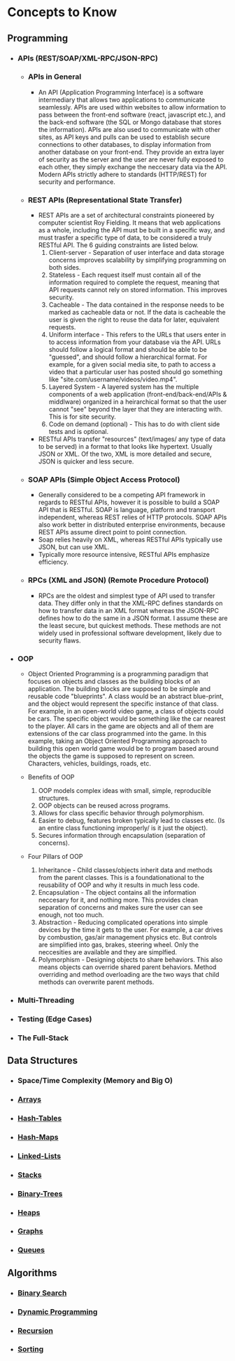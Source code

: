 # Concepts to Know

## Programming
- ### APIs (REST/SOAP/XML-RPC/JSON-RPC)
    - ### APIs in General
        - An API (Application Programming Interface) is a software intermediary that allows two applications to communicate seamlessly. APIs are used within websites to allow information to pass between the front-end software (react, javascript etc.), and the back-end software (the SQL or Mongo database that stores the information). APIs are also used to communicate with other sites, as API keys and pulls can be used to establish secure connections to other databases, to display information from another database on your front-end. They provide an extra layer of security as the server and the user are never fully exposed to each other, they simply exchange the neccesary data via the API. Modern APIs strictly adhere to standards (HTTP/REST) for security and performance.
    
    - ### REST APIs (Representational State Transfer)
        - REST APIs are a set of architectural constraints pioneered by computer scientist Roy Fielding. It means that web applications as a whole, including the API must be built in a specific way, and must trasfer a specific type of data, to be considered a truly RESTful API. The 6 guiding constraints are listed below.
            1. Client-server - Separation of user interface and data storage concerns improves scalability by simplifying programming on both sides.
            2. Stateless - Each request itself must contain all of the information required to complete the request, meaning that API requests cannot rely on stored information. This improves security.
            3. Cacheable - The data contained in the response needs to be marked as cacheable data or not. If the data is cacheable the user is given the right to reuse the data for later, equivalent requests.
            4. Uniform interface - This refers to the URLs that users enter in to access information from your database via the API. URLs should follow a logical format and should be able to be "guessed", and should follow a hierarchical format. For example, for a given social media site, to path to access a video that a particular user has posted should go something like "site.com/username/videos/video.mp4".
            5. Layered System - A layered system has the multiple components of a web application (front-end/back-end/APIs & middlware) organized in a heirarchical format so that the user cannot "see" beyond the layer that they are interacting with. This is for site security.
            6. Code on demand (optional) - This has to do with client side tests and is optional.
        - RESTful APIs transfer "resources" (text/images/ any type of data to be served) in a format to that looks like hypertext. Usually JSON or XML. Of the two, XML is more detailed and secure, JSON is quicker and less secure.

    - ### SOAP APIs (Simple Object Access Protocol)
        - Generally considered to be a competing API framework in regards to RESTful APIs, however it is possible to build a SOAP API that is RESTful. SOAP is language, platform and transport independent, whereas REST relies of HTTP protocols. SOAP APIs also work better in distributed enterprise environments, because REST APIs assume direct point to point connection.
        - Soap relies heavily on XML, whereas RESTful APIs typically use JSON, but can use XML.
        - Typically more resource intensive, RESTful APIs emphasize efficiency. 

    - ### RPCs (XML and JSON) (Remote Procedure Protocol)
        - RPCs are the oldest and simplest type of API used to transfer data. They differ only in that the XML-RPC defines standards on how to transfer data in an XML format whereas the JSON-RPC defines how to do the same in a JSON format. I assume these are the least secure, but quickest methods. These methods are not widely used in professional software development, likely due to security flaws.

- ### OOP
    - Object Oriented Programming is a programming paradigm that focuses on objects and classes as the building blocks of an application. The building blocks are supposed to be simple and reusable code "blueprints". A class would be an abstract blue-print, and the object would represent the specific instance of that class. For example, in an open-world video game, a class of objects could be cars. The specific object would be something like the car nearest to the player. All cars in the game are objects and all of them are extensions of the car class programmed into the game. In this example, taking an Object Oriented Programming approach to building this open world game would be to program based around the objects the game is supposed to represent on screen. Characters, vehicles, buildings, roads, etc. 

    - Benefits of OOP
        1. OOP models complex ideas with small, simple, reproducible structures.
        2. OOP objects can be reused across programs.
        3. Allows for class specific behavior through polymorphism.
        4. Easier to debug, features broken typically lead to classes etc. (Is an entire class functioning improperly/ is it just the object).
        5. Secures information through encapsulation (separation of concerns).

    - Four Pillars of OOP
        1. Inheritance - Child classes/objects inherit data and methods from the parent classes. This is a foundationational to the reusability of OOP and why it results in much less code.
        2. Encapsulation - The object contains all the information neccesary for it, and nothing more. This provides clean separation of concerns and makes sure the user can see enough, not too much.
        3. Abstraction - Reducing complicated operations into simple devices by the time it gets to the user. For example, a car drives by combustion, gas/air management physics etc. But controls are simplified into gas, brakes, steering wheel. Only the neccesities are available and they are simplfied.
        4. Polymorphism - Designing objects to share behaviors. This also means objects can override shared parent behaviors. Method overriding and method overloading are the two ways that child methods can overwrite parent methods.

- ### Multi-Threading
- ### Testing (Edge Cases)
- ### The Full-Stack

## Data Structures
- ### Space/Time Complexity (Memory and Big O)
- ### [Arrays](../02-Data-Structures/Arrays/Arrays.md)
- ### [Hash-Tables](../02-Data-Structures/Hash-Tables/Hash-Tables.md)
- ### [Hash-Maps](../02-Data-Structures/Hash-Maps/Hash-Maps.md)
- ### [Linked-Lists](../02-Data-Structures/Linked-Lists/Linked-Lists.md)
- ### [Stacks](../02-Data-Structures/Stacks/Stacks.md)
- ### [Binary-Trees](../02-Data-Structures/Binary-Trees/Binary-Trees.md)
- ### [Heaps](../02-Data-Structures/Heaps/Heaps.md)
- ### [Graphs](../02-Data-Structures/Graphs/Graphs.md)
- ### [Queues](../02-Data-Structures/Queues/Queues.md)

## Algorithms
- ### [Binary Search](../03-Algorithms/Binary-Search/Binary-Search.md)
- ### [Dynamic Programming](../03-Algorithms/Dynamic-Programming/Dynamic-Programming.md)
- ### [Recursion](../03-Algorithms/Recursion/Recursion.md)
- ### [Sorting](../03-Algorithms/Sorting/Sorting.md)
